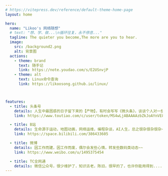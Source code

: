 ```yaml
---
# https://vitepress.dev/reference/default-theme-home-page
layout: home

hero:
  name: "Likoo's 网络随想"
  # text: "想、学、做...\n循环往复，永不停息..."
  tagline: The quieter you become,The more are you to hear.
  image: 
    src: /background2.png
    alt: 背景图
  actions:
    - theme: brand
      text: 随手记
      link: https://note.youdao.com/s/E2USnvjP
    - theme: alt
      text: Linux命令查询
      link: https://likoosong.github.io/linux/



features:
  - title: 头条号
    details: 人生中最困惑的日子留下来的【产物】，有时会写写《微头条》，谈谈个人对一些事物的看法~~
    link: https://www.toutiao.com/c/user/token/MS4wLjABAAAAzbZkJoAYnVE8NrP_dHeiCD9rgHsjk57WVPiYwHYPcUM/?

  - title: B站
    details: 生命源于运动，地图动画，网络运维，编程杂谈，AI人生，总之很杂很杂很杂~~
    link: https://space.bilibili.com/386433605 

  - title: 微博
    details: 因工作而建，因工作而废，偶尔会发些心情，转发些数码类动态~~
    link: https://www.weibo.com/u/1495375454

  - title: TC全网通
    details: 微信公众号，很少维护了，知识古老，陈旧，很早的了，也许你能用得到......
---
```


